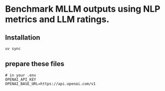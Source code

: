 # Benchmark MLLM outputs using NLP metrics and LLM ratings.

## Installation

```bash
uv sync
```

## prepare these files

```env
# in your .env
OPENAI_API_KEY
OPENAI_BASE_URL=https://api.openai.com/v1
```
